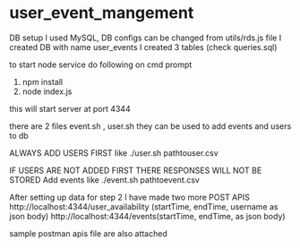 # user_event_mangement

DB setup
I used MySQL, DB configs can be changed from utils/rds.js file
I created DB with name user_events
I created 3 tables (check queries.sql)

to start node service do following on cmd prompt

1.  npm install
2.  node index.js

this will start server at port 4344

there are 2 files event.sh , user.sh they can be used to add events and users to db

ALWAYS ADD USERS FIRST like
./user.sh pathtouser.csv

IF USERS ARE NOT ADDED FIRST THERE RESPONSES WILL NOT BE STORED
Add events like
./event.sh pathtoevent.csv

After setting up data for step 2 I have made two more POST APIS
http://localhost:4344/user_availability (startTime, endTime, username as json body)
http://localhost:4344/events(startTime, endTime, as json body)

sample postman apis file are also attached
